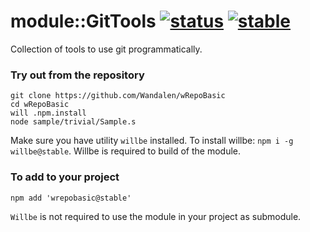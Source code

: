 
# module::GitTools  [![status](https://github.com/Wandalen/wRepoBasic/actions/workflows/StandardPublish.yml/badge.svg)](https://github.com/Wandalen/wRepoBasic/actions/workflows/StandardPublish.yml) [![stable](https://img.shields.io/badge/stability-stable-brightgreen.svg)](https://github.com/emersion/stability-badges#stable)

Collection of tools to use git programmatically.

### Try out from the repository

```
git clone https://github.com/Wandalen/wRepoBasic
cd wRepoBasic
will .npm.install
node sample/trivial/Sample.s
```

Make sure you have utility `willbe` installed. To install willbe: `npm i -g willbe@stable`. Willbe is required to build of the module.

### To add to your project

```
npm add 'wrepobasic@stable'
```

`Willbe` is not required to use the module in your project as submodule.


